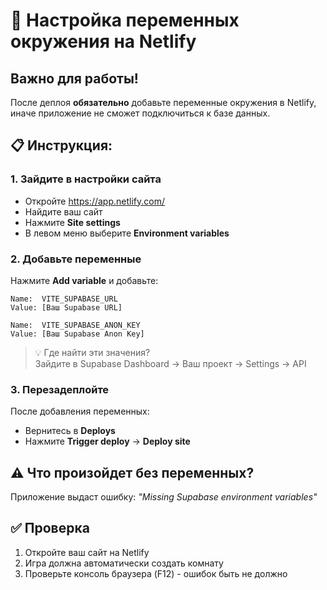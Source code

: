 # 🔐 Настройка переменных окружения на Netlify

## Важно для работы!

После деплоя **обязательно** добавьте переменные окружения в Netlify, иначе приложение не сможет подключиться к базе данных.

## 📋 Инструкция:

### 1. Зайдите в настройки сайта
- Откройте https://app.netlify.com/
- Найдите ваш сайт
- Нажмите **Site settings**
- В левом меню выберите **Environment variables**

### 2. Добавьте переменные

Нажмите **Add variable** и добавьте:

```
Name:  VITE_SUPABASE_URL
Value: [Ваш Supabase URL]
```

```
Name:  VITE_SUPABASE_ANON_KEY
Value: [Ваш Supabase Anon Key]
```

> 💡 Где найти эти значения?  
> Зайдите в Supabase Dashboard → Ваш проект → Settings → API

### 3. Перезадеплойте

После добавления переменных:
- Вернитесь в **Deploys**
- Нажмите **Trigger deploy** → **Deploy site**

## ⚠️ Что произойдет без переменных?

Приложение выдаст ошибку: _"Missing Supabase environment variables"_

## ✅ Проверка

1. Откройте ваш сайт на Netlify
2. Игра должна автоматически создать комнату
3. Проверьте консоль браузера (F12) - ошибок быть не должно

